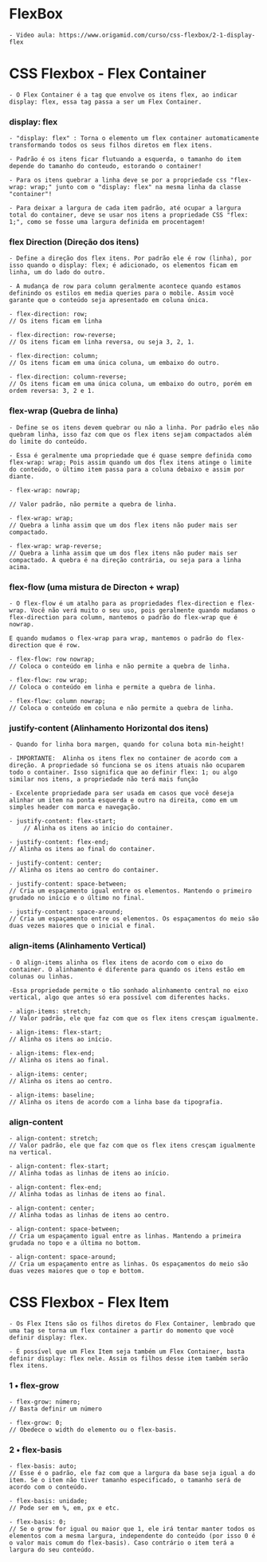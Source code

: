 
# FlexBox

    - Video aula: https://www.origamid.com/curso/css-flexbox/2-1-display-flex 


# CSS Flexbox - Flex Container

    - O Flex Container é a tag que envolve os itens flex, ao indicar display: flex, essa tag passa a ser um Flex Container.

### display: flex 

    - "display: flex" : Torna o elemento um flex container automaticamente transformando todos os seus filhos diretos em flex itens.

    - Padrão é os itens ficar flutuando a esquerda, o tamanho do item depende do tamanho do conteudo, estorando o container! 

    - Para os itens quebrar a linha deve se por a propriedade css "flex-wrap: wrap;" junto com o "display: flex" na mesma linha da classe "container"!

    - Para deixar a largura de cada item padrão, até ocupar a largura total do container, deve se usar nos itens a propriedade CSS "flex: 1;", como se fosse uma largura definida em procentagem! 


### flex Direction (Direção dos itens)

    - Define a direção dos flex itens. Por padrão ele é row (linha), por isso quando o display: flex; é adicionado, os elementos ficam em linha, um do lado do outro.

    - A mudança de row para column geralmente acontece quando estamos definindo os estilos em media queries para o mobile. Assim você garante que o conteúdo seja apresentado em coluna única.

    - flex-direction: row;
    // Os itens ficam em linha

    - flex-direction: row-reverse;
    // Os itens ficam em linha reversa, ou seja 3, 2, 1.

    - flex-direction: column;
    // Os itens ficam em uma única coluna, um embaixo do outro.

    - flex-direction: column-reverse;
    // Os itens ficam em uma única coluna, um embaixo do outro, porém em ordem reversa: 3, 2 e 1.

### flex-wrap (Quebra de linha)

    - Define se os itens devem quebrar ou não a linha. Por padrão eles não quebram linha, isso faz com que os flex itens sejam compactados além do limite do conteúdo.

    - Essa é geralmente uma propriedade que é quase sempre definida como flex-wrap: wrap; Pois assim quando um dos flex itens atinge o limite do conteúdo, o último item passa para a coluna debaixo e assim por diante.

    - flex-wrap: nowrap;

    // Valor padrão, não permite a quebra de linha.

    - flex-wrap: wrap;
    // Quebra a linha assim que um dos flex itens não puder mais ser compactado.

    - flex-wrap: wrap-reverse;
    // Quebra a linha assim que um dos flex itens não puder mais ser compactado. A quebra é na direção contrária, ou seja para a linha acima.


### flex-flow (uma mistura de Directon + wrap)

    - O flex-flow é um atalho para as propriedades flex-direction e flex-wrap. Você não verá muito o seu uso, pois geralmente quando mudamos o flex-direction para column, mantemos o padrão do flex-wrap que é nowrap.

    E quando mudamos o flex-wrap para wrap, mantemos o padrão do flex-direction que é row.

    - flex-flow: row nowrap;
    // Coloca o conteúdo em linha e não permite a quebra de linha.

    - flex-flow: row wrap;
    // Coloca o conteúdo em linha e permite a quebra de linha.

    - flex-flow: column nowrap;
    // Coloca o conteúdo em coluna e não permite a quebra de linha.

### justify-content (Alinhamento Horizontal dos itens)

    - Quando for linha bora margen, quando for coluna bota min-height!

    - IMPORTANTE:  Alinha os itens flex no container de acordo com a direção. A propriedade só funciona se os itens atuais não ocuparem todo o container. Isso significa que ao definir flex: 1; ou algo similar nos itens, a propriedade não terá mais função

    - Excelente propriedade para ser usada em casos que você deseja alinhar um item na ponta esquerda e outro na direita, como em um simples header com marca e navegação.

    - justify-content: flex-start;
        // Alinha os itens ao início do container.

    - justify-content: flex-end;
    // Alinha os itens ao final do container.

    - justify-content: center;
    // Alinha os itens ao centro do container.

    - justify-content: space-between;
    // Cria um espaçamento igual entre os elementos. Mantendo o primeiro grudado no início e o último no final.

    - justify-content: space-around;
    // Cria um espaçamento entre os elementos. Os espaçamentos do meio são duas vezes maiores que o inicial e final.


### align-items (Alinhamento Vertical)

    - O align-items alinha os flex itens de acordo com o eixo do container. O alinhamento é diferente para quando os itens estão em colunas ou linhas.

    -Essa propriedade permite o tão sonhado alinhamento central no eixo vertical, algo que antes só era possível com diferentes hacks.

    - align-items: stretch;
    // Valor padrão, ele que faz com que os flex itens cresçam igualmente.

    - align-items: flex-start;
    // Alinha os itens ao início.

    - align-items: flex-end;
    // Alinha os itens ao final.

    - align-items: center;
    // Alinha os itens ao centro.

    - align-items: baseline;
    // Alinha os itens de acordo com a linha base da tipografia.


### align-content

    - align-content: stretch;
    // Valor padrão, ele que faz com que os flex itens cresçam igualmente na vertical.

    - align-content: flex-start;
    // Alinha todas as linhas de itens ao início.

    - align-content: flex-end;
    // Alinha todas as linhas de itens ao final.

    - align-content: center;
    // Alinha todas as linhas de itens ao centro.

    - align-content: space-between;
    // Cria um espaçamento igual entre as linhas. Mantendo a primeira grudada no topo e a última no bottom.

    - align-content: space-around;
    // Cria um espaçamento entre as linhas. Os espaçamentos do meio são duas vezes maiores que o top e bottom.


# CSS Flexbox - Flex Item

    - Os Flex Itens são os filhos diretos do Flex Container, lembrado que uma tag se torna um flex container a partir do momento que você definir display: flex.

    - É possível que um Flex Item seja também um Flex Container, basta definir display: flex nele. Assim os filhos desse item também serão flex itens.

### 1 • flex-grow

    - flex-grow: número;
    // Basta definir um número

    - flex-grow: 0;
    // Obedece o width do elemento ou o flex-basis.

### 2 • flex-basis

    - flex-basis: auto;
    // Esse é o padrão, ele faz com que a largura da base seja igual a do item. Se o item não tiver tamanho especificado, o tamanho será de acordo com o conteúdo.

    - flex-basis: unidade;
    // Pode ser em %, em, px e etc.

    - flex-basis: 0;
    // Se o grow for igual ou maior que 1, ele irá tentar manter todos os elementos com a mesma largura, independente do conteúdo (por isso 0 é o valor mais comum do flex-basis). Caso contrário o item terá a largura do seu conteúdo.